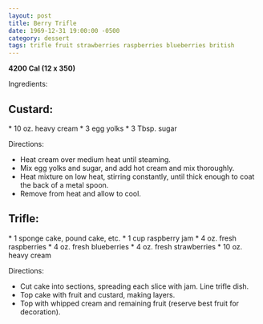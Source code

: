 ```yaml
---
layout: post
title: Berry Trifle
date: 1969-12-31 19:00:00 -0500
category: dessert
tags: trifle fruit strawberries raspberries blueberries british
---
```

<b>4200 Cal (12 x 350)</b>
<p>Ingredients:</p>
<h2>Custard:</h2>
* 10 oz. heavy cream
* 3 egg yolks
* 3 Tbsp. sugar

<p>Directions:</p>

* Heat cream over medium heat until steaming.
* Mix egg yolks and sugar, and add hot cream and mix thoroughly.
* Heat mixture on low heat, stirring constantly, until thick enough to coat the back of a metal spoon.
* Remove from heat and allow to cool.

<h2>Trifle:</h2>
* 1 sponge cake, pound cake, etc.
* 1 cup raspberry jam
* 4 oz. fresh raspberries
* 4 oz. fresh blueberries
* 4 oz. fresh strawberries
* 10 oz. heavy cream

<p>Directions:</p>

* Cut cake into sections, spreading each slice with jam.  Line trifle dish.
* Top cake with fruit and custard, making layers.
* Top with whipped cream and remaining fruit (reserve best fruit for decoration).

